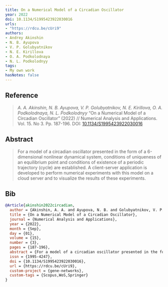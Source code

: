 ```yaml
---
title: On a Numerical Model of a Circadian Oscillator
year: 2022
doi: 10.1134/S1995423922030016
urls:
- "https://rdcu.be/cUri9"
authors:
- Andrey Akinshin
- N. B. Ayupova
- V. P. Golubyatnikov
- N. E. Kirillova
- O. A. Podkolodnaya
- N. L. Podkolodnyy
tags:
- My own work
hasNotes: false
---
```


## Reference

> <i>A. A. Akinshin, N. B. Ayupova, V. P. Golubyatnikov, N. E. Kirillova, O. A. Podkolodnaya, N. L. Podkolodnyy</i> “On a Numerical Model of a Circadian Oscillator” (2022) // Numerical Analysis and Applications. Vol.&nbsp;15. No&nbsp;3. Pp.&nbsp;187-196. DOI:&nbsp;<a href='https://doi.org/10.1134/S1995423922030016'>10.1134/S1995423922030016</a>

## Abstract

> For a model of a circadian oscillator presented in the form of a 6-dimensional nonlinear dynamical system, conditions of uniqueness of an equilibrium point and conditions of existence of a periodic trajectory (cycle) are established. A client-server application is developed to perform numerical experiments with this model on a cloud server and to visualize the results of these experiments.

## Bib

```bib
@Article{akinshin2022circadian,
  author = {Akinshin, A. A. and Ayupova, N. B. and Golubyatnikov, V. P. and Kirillova, N. E. and Podkolodnaya, O. A. and Podkolodnyy, N. L.},
  title = {On a Numerical Model of a Circadian Oscillator},
  journal = {Numerical Analysis and Applications},
  year = {2022},
  month = {Sep},
  day = {01},
  volume = {15},
  number = {3},
  pages = {187-196},
  abstract = {For a model of a circadian oscillator presented in the form of a 6-dimensional nonlinear dynamical system, conditions of uniqueness of an equilibrium point and conditions of existence of a periodic trajectory (cycle) are established. A client-server application is developed to perform numerical experiments with this model on a cloud server and to visualize the results of these experiments.},
  issn = {1995-4247},
  doi = {10.1134/S1995423922030016},
  url = {https://rdcu.be/cUri9},
  custom-project = {gene-networks},
  custom-tags = {Scopus,WoS,Springer}
}
```
